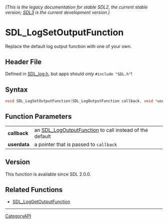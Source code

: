 ###### (This is the legacy documentation for stable SDL2, the current stable version; [SDL3](https://wiki.libsdl.org/SDL3/) is the current development version.)
# SDL_LogSetOutputFunction

Replace the default log output function with one of your own.

## Header File

Defined in [SDL_log.h](https://github.com/libsdl-org/SDL/blob/SDL2/include/SDL_log.h), but apps should _only_ `#include "SDL.h"`!

## Syntax

```c
void SDL_LogSetOutputFunction(SDL_LogOutputFunction callback, void *userdata);

```

## Function Parameters

|                  |                                                                                  |
| ---------------- | -------------------------------------------------------------------------------- |
| **callback**     | an [SDL_LogOutputFunction](SDL_LogOutputFunction) to call instead of the default |
| **userdata**     | a pointer that is passed to `callback`                                           |

## Version

This function is available since SDL 2.0.0.

## Related Functions

* [SDL_LogGetOutputFunction](SDL_LogGetOutputFunction)

----
[CategoryAPI](CategoryAPI)

